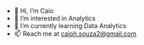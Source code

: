 - 👋 Hi, I’m Caio
- 👀 I’m interested in Analytics
- 🌱 I’m currently learning Data Analytics
- 📫 Reach me at caioh.souza2@gmail.com

<!---
ccsdata/ccsdata is a ✨ special ✨ repository because its `README.md` (this file) appears on your GitHub profile.
You can click the Preview link to take a look at your changes.
--->
